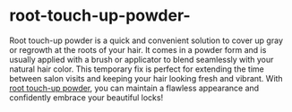 # root-touch-up-powder-

Root touch-up powder is a quick and convenient solution to cover up gray or regrowth at the roots of your hair. It comes in a powder form and is usually applied with a brush or applicator to blend seamlessly with your natural hair color. This temporary fix is perfect for extending the time between salon visits and keeping your hair looking fresh and vibrant. With [root touch-up powder](https://hairkair.com), you can maintain a flawless appearance and confidently embrace your beautiful locks!

